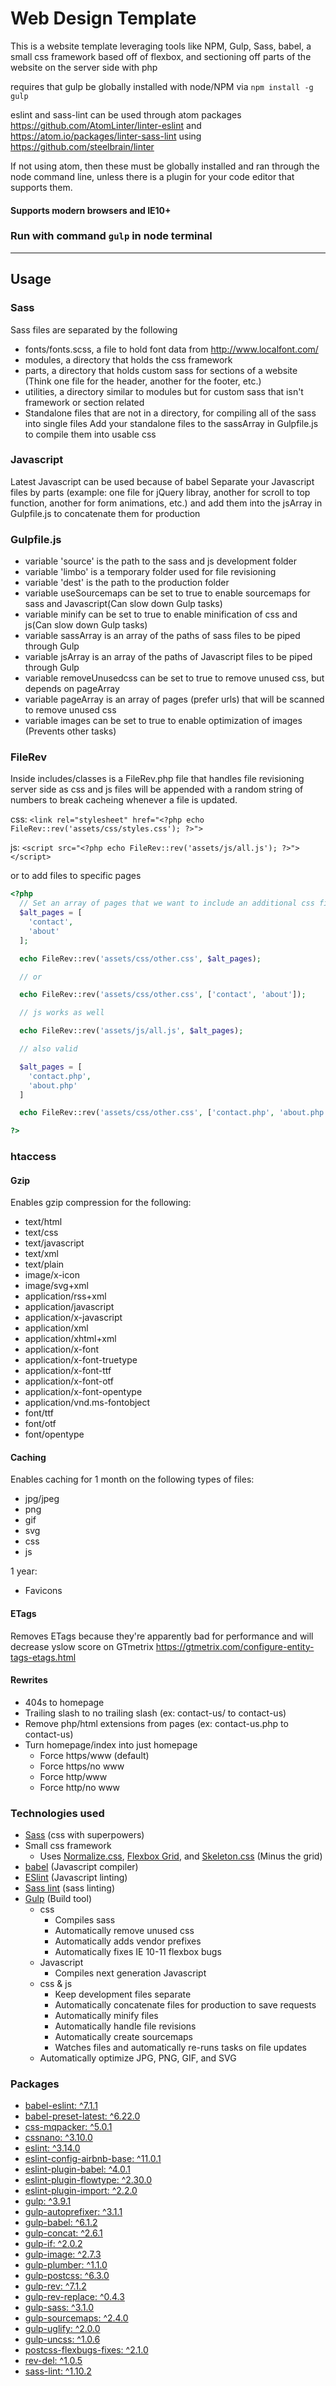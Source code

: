 # Web Design Template
This is a website template leveraging tools like NPM, Gulp, Sass, babel, a small css framework based off of flexbox, and sectioning off parts of the website on the server side with php

requires that gulp be globally installed with node/NPM via `npm install -g gulp`

eslint and sass-lint can be used through atom packages https://github.com/AtomLinter/linter-eslint and https://atom.io/packages/linter-sass-lint using https://github.com/steelbrain/linter

If not using atom, then these must be globally installed and ran through the node command line, unless there is a plugin for your code editor that supports them.

#### Supports modern browsers and IE10+

### Run with command `gulp` in node terminal
---


## Usage
### Sass
Sass files are separated by the following
- fonts/fonts.scss, a file to hold font data from http://www.localfont.com/
- modules, a directory that holds the css framework
- parts, a directory that holds custom sass for sections of a website (Think one file for the header, another for the footer, etc.)
- utilities, a directory similar to modules but for custom sass that isn't framework or section related
- Standalone files that are not in a directory, for compiling all of the sass into single files
Add your standalone files to the sassArray in Gulpfile.js to compile them into usable css

### Javascript
Latest Javascript can be used because of babel
Separate your Javascript files by parts (example: one file for jQuery libray, another for scroll to top function, another for form animations, etc.) and add them into the jsArray in Gulpfile.js to concatenate them for production

### Gulpfile.js
- variable 'source' is the path to the sass and js development folder
- variable 'limbo' is a temporary folder used for file revisioning
- variable 'dest' is the path to the production folder
- variable useSourcemaps can be set to true to enable sourcemaps for sass and Javascript(Can slow down Gulp tasks)
- variable minify can be set to true to enable minification of css and js(Can slow down Gulp tasks)
- variable sassArray is an array of the paths of sass files to be piped through Gulp
- variable jsArray is an array of the paths of Javascript files to be piped through Gulp
- variable removeUnusedcss can be set to true to remove unused css, but depends on pageArray
- variable pageArray is an array of pages (prefer urls) that will be scanned to remove unused css
- variable images can be set to true to enable optimization of images (Prevents other tasks)

### FileRev
Inside includes/classes is a FileRev.php file that handles file revisioning server side as css and js files will be appended with a random string of numbers to break cacheing whenever a file is updated.

css: `<link rel="stylesheet" href="<?php echo FileRev::rev('assets/css/styles.css'); ?>">`

js: `<script src="<?php echo FileRev::rev('assets/js/all.js'); ?>"></script>`

or to add files to specific pages

```php
<?php
  // Set an array of pages that we want to include an additional css file on
  $alt_pages = [
    'contact',
    'about'
  ];

  echo FileRev::rev('assets/css/other.css', $alt_pages);

  // or

  echo FileRev::rev('assets/css/other.css', ['contact', 'about']);

  // js works as well

  echo FileRev::rev('assets/js/all.js', $alt_pages);

  // also valid

  $alt_pages = [
    'contact.php',
    'about.php'
  ]

  echo FileRev::rev('assets/css/other.css', ['contact.php', 'about.php']);

?>
```

### htaccess

#### Gzip
Enables gzip compression for the following:
- text/html
- text/css
- text/javascript
- text/xml
- text/plain
- image/x-icon
- image/svg+xml
- application/rss+xml
- application/javascript
- application/x-javascript
- application/xml
- application/xhtml+xml
- application/x-font
- application/x-font-truetype
- application/x-font-ttf
- application/x-font-otf
- application/x-font-opentype
- application/vnd.ms-fontobject
- font/ttf
- font/otf
- font/opentype

#### Caching
Enables caching for 1 month on the following types of files:
- jpg/jpeg
- png
- gif
- svg
- css
- js

1 year:
- Favicons

#### ETags
Removes ETags because they're apparently bad for performance and will decrease yslow score on GTmetrix https://gtmetrix.com/configure-entity-tags-etags.html

#### Rewrites
- 404s to homepage
- Trailing slash to no trailing slash (ex: contact-us/ to contact-us)
- Remove php/html extensions from pages (ex: contact-us.php to contact-us)
- Turn homepage/index into just homepage
  - Force https/www (default)
  - Force https/no www
  - Force http/www
  - Force http/no www


### Technologies used
- [Sass](http://sass-lang.com/) (css with superpowers)
- Small css framework
  - Uses [Normalize.css](https://github.com/necolas/normalize.css), [Flexbox Grid](https://github.com/kristoferjoseph/flexboxgrid), and [Skeleton.css](https://github.com/dhg/Skeleton) (Minus the grid)
- [babel](https://babeljs.io/) (Javascript compiler)
- [ESlint](http://eslint.org/) (Javascript linting)
- [Sass lint](https://github.com/sasstools/sass-lint) (sass linting)
- [Gulp](https://github.com/gulpjs/gulp) (Build tool)
  - css
    - Compiles sass
    - Automatically remove unused css
    - Automatically adds vendor prefixes
    - Automatically fixes IE 10-11 flexbox bugs
  - Javascript
    - Compiles next generation Javascript
  - css & js
    - Keep development files separate
    - Automatically concatenate files for production to save requests
    - Automatically minify files
    - Automatically handle file revisions
    - Automatically create sourcemaps
    - Watches files and automatically re-runs tasks on file updates
  - Automatically optimize JPG, PNG, GIF, and SVG


### Packages
- [babel-eslint: ^7.1.1](https://www.npmjs.com/package/babel-eslint)
- [babel-preset-latest: ^6.22.0](https://www.npmjs.com/package/babel-preset-latest)
- [css-mqpacker: ^5.0.1](https://www.npmjs.com/package/css-mqpacker)
- [cssnano: ^3.10.0](https://www.npmjs.com/package/cssnano)
- [eslint: ^3.14.0](https://www.npmjs.com/package/eslint)
- [eslint-config-airbnb-base: ^11.0.1](https://www.npmjs.com/package/eslint-config-airbnb-base)
- [eslint-plugin-babel: ^4.0.1](https://www.npmjs.com/package/eslint-plugin-babel)
- [eslint-plugin-flowtype: ^2.30.0](https://www.npmjs.com/package/eslint-plugin-flowtype)
- [eslint-plugin-import: ^2.2.0](https://www.npmjs.com/package/eslint-plugin-import)
- [gulp: ^3.9.1](https://www.npmjs.com/package/gulp)
- [gulp-autoprefixer: ^3.1.1](https://www.npmjs.com/package/gulp-autoprefixer)
- [gulp-babel: ^6.1.2](https://www.npmjs.com/package/gulp-babel)
- [gulp-concat: ^2.6.1](https://www.npmjs.com/package/gulp-concat)
- [gulp-if: ^2.0.2](https://www.npmjs.com/package/gulp-if)
- [gulp-image: ^2.7.3](https://www.npmjs.com/package/gulp-image)
- [gulp-plumber: ^1.1.0](https://www.npmjs.com/package/gulp-plumber)
- [gulp-postcss: ^6.3.0](https://www.npmjs.com/package/gulp-postcss)
- [gulp-rev: ^7.1.2](https://www.npmjs.com/package/gulp-rev)
- [gulp-rev-replace: ^0.4.3](https://www.npmjs.com/package/gulp-rev-replace)
- [gulp-sass: ^3.1.0](https://www.npmjs.com/package/gulp-sass)
- [gulp-sourcemaps: ^2.4.0](https://www.npmjs.com/package/gulp-sourcemaps)
- [gulp-uglify: ^2.0.0](https://www.npmjs.com/package/gulp-uglify)
- [gulp-uncss: ^1.0.6](https://www.npmjs.com/package/gulp-uncss)
- [postcss-flexbugs-fixes: ^2.1.0](https://www.npmjs.com/package/postcss-flexbugs-fixes)
- [rev-del: ^1.0.5](https://www.npmjs.com/package/rev-del)
- [sass-lint: ^1.10.2](https://www.npmjs.com/package/sass-lint)
